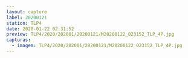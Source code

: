```yaml
---
layout: capture
label: 20200121
station: TLP4
date: 2020-01-22 02:31:52
preview: TLP4/2020/202001/20200121/M20200122_023152_TLP_4P.jpg
capturas:
  - imagem: TLP4/2020/202001/20200121/M20200122_023152_TLP_4P.jpg
---
```

